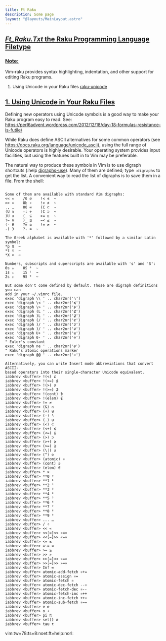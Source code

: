 ```yaml
---
title: Ft Raku
description: Some page
layout: "@layouts/MainLayout.astro"
---
```



## <a id="" class="section-title" href="#">*Ft_Raku.Txt*	the Raku Programming Language Filetype</a> 

### <a id="vim-raku" class="section-title" href="#vim-raku">Note:</a>

Vim-raku provides syntax highlighting, indentation, and other support for
editing Raku programs.

1. Using Unicode in your Raku files	[raku-unicode](#raku-unicode)


## <a id="raku-unicode" class="section-title" href="#raku-unicode">1. Using Unicode in Your Raku Files</a> 

Defining new operators using Unicode symbols is a good way to make your
Raku program easy to read. See:
https://perl6advent.wordpress.com/2012/12/18/day-18-formulas-resistance-is-futile/

While Raku does define ASCII alternatives for some common operators (see
https://docs.raku.org/language/unicode_ascii), using the full range of
Unicode operators is highly desirable. Your operating system provides input
facilities, but using the features built in to Vim may be preferable.

The natural way to produce these symbols in Vim is to use digraph shortcuts
(:help [digraphs-use](#digraphs-use)). Many of them are defined; type `:digraphs` to get
the list. A convenient way to read the list of digraphs is to save them in a
file. From the shell: 
```        vim +'redir >/tmp/vim-digraphs-listing.txt' +digraphs +'redir END' +q

Some of them are available with standard Vim digraphs:
<< «    /0 ∅    !< ≮  ~
>> »    Ob ∘    !> ≯  ~
., …    00 ∞    (C ⊂  ~
(U ∩    -: ÷    )C ⊃  ~
)U ∪    (_ ⊆    >= ≥  ~
?= ≅    )_ ⊇    =< ≤  ~
(- ∈    ?= ≅    != ≠  ~
-) ∋    ?- ≃  ~

The Greek alphabet is available with '*' followed by a similar Latin symbol:
*p π  ~
*t τ  ~
*X ×  ~

Numbers, subscripts and superscripts are available with 's' and 'S':
0s ₀    0S ⁰  ~
1s ₁    1S ¹  ~
2s ₂    9S ⁹  ~

But some don't come defined by default. Those are digraph definitions you can
add in your ~/.vimrc file.
exec 'digraph \\ ' .. char2nr('∖')
exec 'digraph \< ' .. char2nr('≼')
exec 'digraph \> ' .. char2nr('≽')
exec 'digraph (L ' .. char2nr('⊈')
exec 'digraph )L ' .. char2nr('⊉')
exec 'digraph (/ ' .. char2nr('⊄')
exec 'digraph )/ ' .. char2nr('⊅')
exec 'digraph )/ ' .. char2nr('⊅')
exec 'digraph U+ ' .. char2nr('⊎')
exec 'digraph 0- ' .. char2nr('⊖')
" Euler's constant
exec 'digraph ne ' .. char2nr('𝑒')
" Raku's atomic operations marker
exec 'digraph @@ ' .. char2nr('⚛')

Alternatively, you can write Insert mode abbreviations that convert ASCII-
based operators into their single-character Unicode equivalent.
iabbrev <buffer> !(<) ⊄
iabbrev <buffer> !(<=) ⊈
iabbrev <buffer> !(>) ⊅
iabbrev <buffer> !(>=) ⊉
iabbrev <buffer> !(cont) ∌
iabbrev <buffer> !(elem) ∉
iabbrev <buffer> != ≠
iabbrev <buffer> (&) ∩
iabbrev <buffer> (+) ⊎
iabbrev <buffer> (-) ∖
iabbrev <buffer> (.) ⊍
iabbrev <buffer> (<) ⊂
iabbrev <buffer> (<+) ≼
iabbrev <buffer> (<=) ⊆
iabbrev <buffer> (>) ⊃
iabbrev <buffer> (>+) ≽
iabbrev <buffer> (>=) ⊇
iabbrev <buffer> (\|) ∪
iabbrev <buffer> (^) ⊖
iabbrev <buffer> (atomic) ⚛
iabbrev <buffer> (cont) ∋
iabbrev <buffer> (elem) ∈
iabbrev <buffer> * ×
iabbrev <buffer> **0 ⁰
iabbrev <buffer> **1 ¹
iabbrev <buffer> **2 ²
iabbrev <buffer> **3 ³
iabbrev <buffer> **4 ⁴
iabbrev <buffer> **5 ⁵
iabbrev <buffer> **6 ⁶
iabbrev <buffer> **7 ⁷
iabbrev <buffer> **8 ⁸
iabbrev <buffer> **9 ⁹
iabbrev <buffer> ... …
iabbrev <buffer> / ÷
iabbrev <buffer> << «
iabbrev <buffer> <<[=]<< «=«
iabbrev <buffer> <<[=]>> «=»
iabbrev <buffer> <= ≤
iabbrev <buffer> =~= ≅
iabbrev <buffer> >= ≥
iabbrev <buffer> >> »
iabbrev <buffer> >>[=]<< »=«
iabbrev <buffer> >>[=]>> »=»
iabbrev <buffer> Inf ∞
iabbrev <buffer> atomic-add-fetch ⚛+=
iabbrev <buffer> atomic-assign ⚛=
iabbrev <buffer> atomic-fetch ⚛
iabbrev <buffer> atomic-dec-fetch --⚛
iabbrev <buffer> atomic-fetch-dec ⚛--
iabbrev <buffer> atomic-fetch-inc ⚛++
iabbrev <buffer> atomic-inc-fetch ++⚛
iabbrev <buffer> atomic-sub-fetch ⚛−=
iabbrev <buffer> e 𝑒
iabbrev <buffer> o ∘
iabbrev <buffer> pi π
iabbrev <buffer> set() ∅
iabbrev <buffer> tau τ
```

vim:tw=78:ts=8:noet:ft=help:norl:

